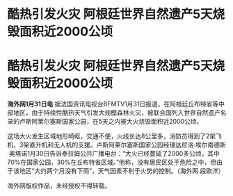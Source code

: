 # 酷热引发火灾 阿根廷世界自然遗产5天烧毁面积近2000公顷

# 酷热引发火灾 阿根廷世界自然遗产5天烧毁面积近2000公顷

**海外网1月31日电**
据法国资讯电视台BFMTV1月31日报道，在阿根廷丘布特省等中部地区，由于持续性酷热天气引发大规模森林火灾，被联合国列入世界自然遗产名录的卢斯阿莱尔塞斯国家公园，在5天之内被大火烧毁面积近2000公顷。

这场大火发生区域地形崎岖，交通不便，火线长达8公里多，消防员得到了2架飞机、3架直升机和无人机的支援。卢斯阿莱尔塞斯国家公园经理达尼洛·埃尔南德斯·奥塔诺1月30日告诉泰拉姆公共广播电台：“大火已经蔓延了2000多公顷，其中70%在国家公园，30%在丘布特省区域。”他称，没有居民区处于危险之中，但由于该地区“大约两个月没有下雨”，天气因素不利于火势的控制。（海外网
段欧洋）

海外网版权作品，未经授权不得转载。

